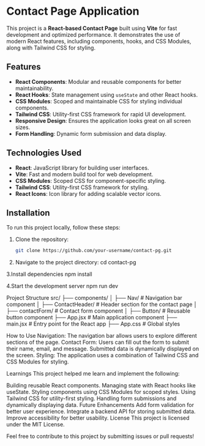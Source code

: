 # Contact Page Application

This project is a **React-based Contact Page** built using **Vite** for fast development and optimized performance. It demonstrates the use of modern React features, including components, hooks, and CSS Modules, along with Tailwind CSS for styling.

## Features

- **React Components**: Modular and reusable components for better maintainability.
- **React Hooks**: State management using `useState` and other React hooks.
- **CSS Modules**: Scoped and maintainable CSS for styling individual components.
- **Tailwind CSS**: Utility-first CSS framework for rapid UI development.
- **Responsive Design**: Ensures the application looks great on all screen sizes.
- **Form Handling**: Dynamic form submission and data display.

## Technologies Used

- **React**: JavaScript library for building user interfaces.
- **Vite**: Fast and modern build tool for web development.
- **CSS Modules**: Scoped CSS for component-specific styling.
- **Tailwind CSS**: Utility-first CSS framework for styling.
- **React Icons**: Icon library for adding scalable vector icons.

## Installation

To run this project locally, follow these steps:

1. Clone the repository:
   ```bash
   git clone https://github.com/your-username/contact-pg.git

2. Navigate to the project directory:
    cd contact-pg

3.Install dependencies
    npm install

4.Start the development server
    npm run dev

Project Structure
src/
├── components/
│   ├── Nav/          # Navigation bar component
│   ├── ContactHeader/ # Header section for the contact page
│   ├── contactForm/   # Contact form component
│   ├── Button/        # Reusable button component
├── App.jsx           # Main application component
├── main.jsx          # Entry point for the React app
├── App.css           # Global styles


How to Use
Navigation: The navigation bar allows users to explore different sections of the page.
Contact Form: Users can fill out the form to submit their name, email, and message. Submitted data is dynamically displayed on the screen.
Styling: The application uses a combination of Tailwind CSS and CSS Modules for styling.


Learnings
This project helped me learn and implement the following:

Building reusable React components.
Managing state with React hooks like useState.
Styling components using CSS Modules for scoped styles.
Using Tailwind CSS for utility-first styling.
Handling form submissions and dynamically displaying data.
Future Enhancements
Add form validation for better user experience.
Integrate a backend API for storing submitted data.
Improve accessibility for better usability.
License
This project is licensed under the MIT License.

Feel free to contribute to this project by submitting issues or pull requests!